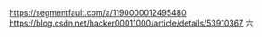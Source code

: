 
https://segmentfault.com/a/1190000012495480
https://blog.csdn.net/hacker00011000/article/details/53910367 六